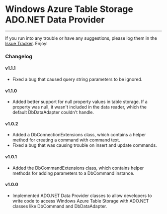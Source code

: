Windows Azure Table Storage ADO.NET Data Provider
=================================================
-------------------------------------------------
If you run into any trouble or have any suggestions, please log them in the [Issue Tracker](https://github.com/honkywater/TableStorageDataProvider/issues). Enjoy!

### Changelog

#### v1.1.1

* Fixed a bug that caused query string parameters to be ignored.

#### v1.1.0

* Added better support for null property values in table storage. If a property was null, it wasn't included in the data reader, which the default
  DbDataAdapter couldn't handle.

#### v1.0.2

* Added a DbConnectionExtensions class, which contains a helper method for creating a command with command text.
* Fixed a bug that was causing trouble on insert and update commands.

#### v1.0.1

* Added the DbCommandExtensions class, which contains helper methods for adding parameters to a DbCommand instance.

#### v1.0.0

* Implemented ADO.NET Data Provider classes to allow developers to write code to access Windows Azure Table Storage with ADO.NET classes like DbCommand
  and DbDataAdapter.